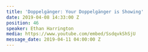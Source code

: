 ```yaml
---
title: 'Doppelgänger: Your Doppelgänger is Showing'
date: 2019-04-08 14:33:00 Z
position: 46
speaker: Ethan Harrington
media: https://www.youtube.com/embed/SsdqvkShSjU
message_date: 2019-04-11 04:00:00 Z
---
```


